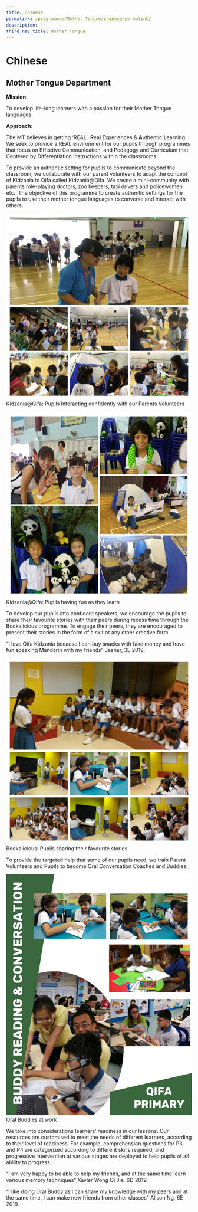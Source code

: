 ```yaml
---
title: Chinese
permalink: /programmes/Mother-Tongue/chinese/permalink/
description: ""
third_nav_title: Mother Tongue
---
```

Chinese
=======

  

**Mother Tongue Department**
----------------------------

  

**Mission:**

To develop life-long learners with a passion for their Mother Tongue languages.

  

**Approach:**  

The MT believes in getting ‘REAL’: **R**eal **E**xperiences & **A**uthentic **L**earning. We seek to provide a REAL environment for our pupils through programmes that focus on Effective Communication, and Pedagogy and Curriculum that Centered by Differentiation Instructions within the classrooms.

  

To provide an authentic setting for pupils to communicate beyond the classroom, we collaborate with our parent volunteers to adapt the concept of Kidzania to Qifa called Kidzania@Qifa. We create a mini-community with parents role-playing doctors, zoo keepers, taxi drivers and policewomen etc.  The objective of this programme to create authentic settings for the pupils to use their mother tongue languages to converse and interact with others.

![](/images/Kidzania@Qifapupils.jpg)Kidzania@Qifa: Pupils Interacting confidently with our Parents Volunteers

![](/images/Kidzania@Qifa%20fun.jpg)Kidzania@Qifa: Pupils having fun as they learn

To develop our pupils into confident speakers, we encourage the pupils to share their favourite stories with their peers during recess time through the Bookalicious programme. To engage their peers, they are encouraged to present their stories in the form of a skit or any other creative form. 

  

“I love Qifa Kidzania because I can buy snacks with fake money and have fun speaking Mandarin with my friends” Jesher, 3E 2019.

![](/images/Bookalicious-%20Pupils%20sharing%20their%20favourite%20stories.jpg)Bookalicious: Pupils sharing their favourite stories


To provide the targeted help that some of our pupils need, we train Parent Volunteers and Pupils to become Oral Conversation Coaches and Buddies.

![](/images/Oral%20buddies%20at%20work.jpg)Oral Buddies at work

We take into considerations learners’ readiness in our lessons. Our resources are customised to meet the needs of different learners, according to their level of readiness. For example, comprehension questions for P3 and P4 are categorized according to different skills required, and progressive intervention at various stages are deployed to help pupils of all ability to progress.

  

  

“I am very happy to be able to help my friends, and at the same time learn various memory techniques” Xavier Wong Qi Jie, 6D 2019.

  

“I like doing Oral Buddy as I can share my knowledge with my peers and at the same time, I can make new friends from other classes” Alison Ng, 6E 2019.

